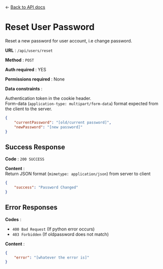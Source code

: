 &#8592; [Back to API docs](/EEG-Workflow-System/server-api)

# Reset User Password

Reset a new password for user account, i.e change password.

**URL** : `/api/users/reset`

**Method** : `POST`

**Auth required** : YES

**Permissions required** : None

**Data constraints** :  

Authentication token in the cookie header.   
Form-data (```application-type: multipart/form-data```) format expected from the client to the server.

```json
{
    "currentPassword": "[old/current password]",
    "newPassword": "[new password]"
}
```

## Success Response

**Code** : `200 SUCCESS`

**Content** :    
Return JSON format (```mimetype: application/json```) from server to client

```json
{
    "success": "Password Changed"
}
```

## Error Responses

**Codes** :  
- `400 Bad Request` (If python error occurs)  
- `403 Forbidden` (If oldpassword does not match)

**Content** :  
```json
{
    "error": "[whatever the error is]"
}
```